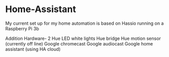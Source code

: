 # Home-Assistant
My current set up for my home automation is based on Hassio running on a Raspberry Pi 3b

Addition Hardware-
2 Hue LED white lights
Hue bridge
Hue motion sensor (currently off line)
Google chromecast
Google audiocast
Google home assistant (using HA cloud)
